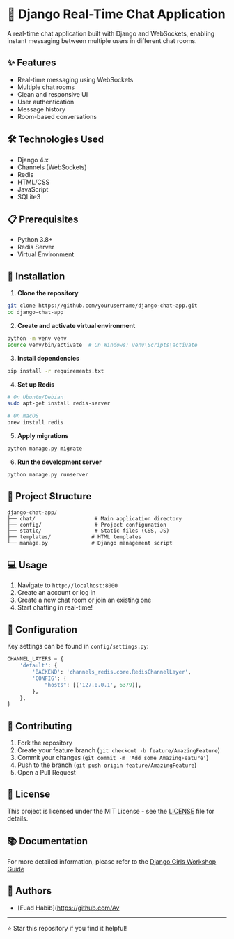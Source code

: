 
# 💬 Django Real-Time Chat Application

A real-time chat application built with Django and WebSockets, enabling instant messaging between multiple users in different chat rooms.

## ✨ Features

- Real-time messaging using WebSockets
- Multiple chat rooms
- Clean and responsive UI
- User authentication
- Message history
- Room-based conversations

## 🛠️ Technologies Used

- Django 4.x
- Channels (WebSockets)
- Redis
- HTML/CSS
- JavaScript
- SQLite3

## 📋 Prerequisites

- Python 3.8+
- Redis Server
- Virtual Environment

## 🚀 Installation

1. **Clone the repository**
```bash
git clone https://github.com/yourusername/django-chat-app.git
cd django-chat-app
```

2. **Create and activate virtual environment**
```bash
python -m venv venv
source venv/bin/activate  # On Windows: venv\Scripts\activate
```

3. **Install dependencies**
```bash
pip install -r requirements.txt
```

4. **Set up Redis**
```bash
# On Ubuntu/Debian
sudo apt-get install redis-server

# On macOS
brew install redis
```

5. **Apply migrations**
```bash
python manage.py migrate
```

6. **Run the development server**
```bash
python manage.py runserver
```

## 📁 Project Structure
```
django-chat-app/
├── chat/                   # Main application directory
├── config/                 # Project configuration
├── static/                 # Static files (CSS, JS)
├── templates/             # HTML templates
└── manage.py              # Django management script
```

## 💻 Usage

1. Navigate to `http://localhost:8000`
2. Create an account or log in
3. Create a new chat room or join an existing one
4. Start chatting in real-time!

## 🔧 Configuration

Key settings can be found in `config/settings.py`:

```python
CHANNEL_LAYERS = {
    'default': {
        'BACKEND': 'channels_redis.core.RedisChannelLayer',
        'CONFIG': {
            "hosts": [('127.0.0.1', 6379)],
        },
    },
}
```

## 🤝 Contributing

1. Fork the repository
2. Create your feature branch (`git checkout -b feature/AmazingFeature`)
3. Commit your changes (`git commit -m 'Add some AmazingFeature'`)
4. Push to the branch (`git push origin feature/AmazingFeature`)
5. Open a Pull Request

## 📝 License

This project is licensed under the MIT License - see the [LICENSE](LICENSE) file for details.

## 📚 Documentation

For more detailed information, please refer to the [Django Girls Workshop Guide](https://djangogirls.tz/workshop/django-workshop.pdf)

## 👥 Authors

- [Fuad Habib](https://github.com/Av

---
⭐️ Star this repository if you find it helpful!
